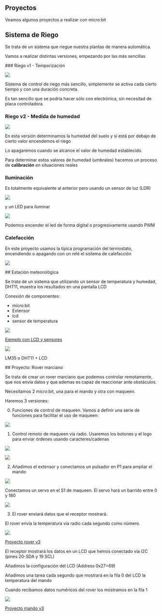 ## Proyectos

Veamos algunos proyectos a realizar con micro:bit

## Sistema de Riego

Se trata de un sistema que riegue nuestra plantas de manera automática. 

Vamos a realizar distintas versiones, empezando por las más sencillas

### Riego v1 - Temporización

![](./images/proyecto_riego_v1_tiempo.png)

Sistema de control de riego más sencillo, simplemente se activa cada cierto tiempo y con una duración concreta.

Es tan sencillo que se podría hacer sólo con electrónica, sin necesitad de placa controladora.

### Riego v2 - Medida de humedad

![](./images/proyecto_riego_v2_humedad.png)

En esta versión determinamos la humedad del suelo y si está por debajo de cierto valor encendemos el riego

Lo apagaremos cuando se alcance el valor de humedad establecido.

Para determinar estos valores de humedad (umbrales) hacemos un proceso de **calibración** en situaciones reales

### Iluminación

Es totalmente equivalente al anterior pero usando un sensor de luz (LDR) 

![](./images/sensor_LDR.png)

y un LED para iluminar

![](./images/actuador_led_potencia.png)

Podemos encender el led de forma digital o progresivamente usando PWM

### Calefacción

En este proyecto usamos la típica programación del termostato, encendiendo o apagando con un relé el sistema de calefacción

![](./images/actuador_rele.png)

## Estación meteorológica

Se trata de un sistema que utilizando un sensor de temperatura y humedad, DHT11, muestra los resultados en una pantalla LCD 

Conexión de componentes: 

* micro:bit
* Extensor
* lcd
* sensor de temperatura

![](./images/EjemploSensoresLCD.png)

[Ejemplo con LCD y sensores](https://makecode.microbit.org/_D0wECTdkHMK5)

![](./images/MontajeLCDSensores.jpeg)


LM35 o DHT11 + LCD


## Proyecto: Rover marciano

Se trata de crear un rover marciano que podemos controlar remotamente, que nos envía datos y que ademas es capaz de reaccionar ante obstáculos. 

Necesitamos 2 micro:bit, una para el mando y otra con maqueen.

Haremos 3 versiones:

0. Funciones de control de maqueen. Vamos a definir una serie de funciones para facilitar el uso de maqueen:

![](./images/rover_funciones_movimiento.png)

1. Control remoto de maqueen vía radio. Usaremos los botones y el logo para enviar órdenes usando caracteres/cadenas

![](./images/rover_receptor_v1.png)

![](./images/rover_receptor_v1.png)

2. Añadimos el extensor y conectamos un pulsador en P1 para ampliar el mando

![](./images/rover_mando_v2.png)

Conectamos un servo en el S1 de maqueen. El servo hará un barrido entre 0 y 180

![](./images/rover_receptor_v2.png)

3. El rover enviará datos que el receptor mostrará.

El rover envía la temperatura vía radio cada segundo como número. 

![](./images/rover_receptor_v3.png)

[Proyecto rover v3](https://makecode.microbit.org/_bxcEpVUyTXCv)

El receptor mostrará los datos en un LCD que hemos conectado vía I2C (pines 20-SDA y 19 SCL)

Añadimos la configuración del LCD (Address 0x27=69)

Añadimos una tarea cada segundo que mostrará en la fila 0 del LCD la temperatura del mando

Cuando recibamos datos numéricos del rover los mostramos en la fila 1

![](./images/rover_mando_v3.png)

[Proyecto mando v3](https://makecode.microbit.org/_EADA3w304YCR)

